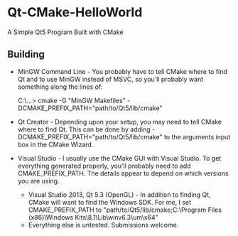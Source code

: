 Qt-CMake-HelloWorld
===================

A Simple Qt5 Program Built with CMake

## Building

* MinGW Command Line - You probably have to tell CMake where to find Qt and to use MinGW instead of MSVC, so you'll probably want something along the lines of:

    C:\\...> cmake -G "MinGW Makefiles" -DCMAKE_PREFIX_PATH="path/to/Qt5/lib/cmake"

* Qt Creator - Depending upon your setup, you may need to tell CMake where to find Qt. This can be done by adding -DCMAKE_PREFIX_PATH="path/to/Qt5/lib/cmake" to the arguments input box in the CMake Wizard.
* Visual Studio - I usually use the CMake GUI with Visual Studio. To get everything generated properly, you'll probably need to add CMAKE_PREFIX_PATH. The details appear to depend on which versions you are using.
    * Visual Studio 2013, Qt 5.3 (OpenGL) - In addition to finding Qt, CMake will want to find the Windows SDK. For me, I set CMAKE_PREFIX_PATH to "path/to/Qt5/lib/cmake;C:\Program Files (x86)\Windows Kits\8.1\Lib\winv6.3\um\x64"
    * Everything else is untested. Submissions welcome.
